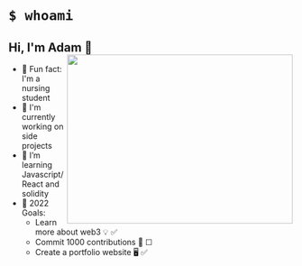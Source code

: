 # `$ whoami`

## Hi, I'm Adam 👋  <img align="right" width='400' height='300' src="https://github-readme-stats.vercel.app/api/top-langs/?username=adambenaceur&layout=compact">

- 🧠 Fun fact: I'm a nursing student
- 🔨 I'm currently working on side projects
- 🌱 I’m learning Javascript/React and solidity 
- 🎯 2022 Goals: 
   - Learn more about web3 💡 ✅ 
   - Commit 1000 contributions 💪 ☐
   - Create a portfolio website 🖥️ ✅ 






